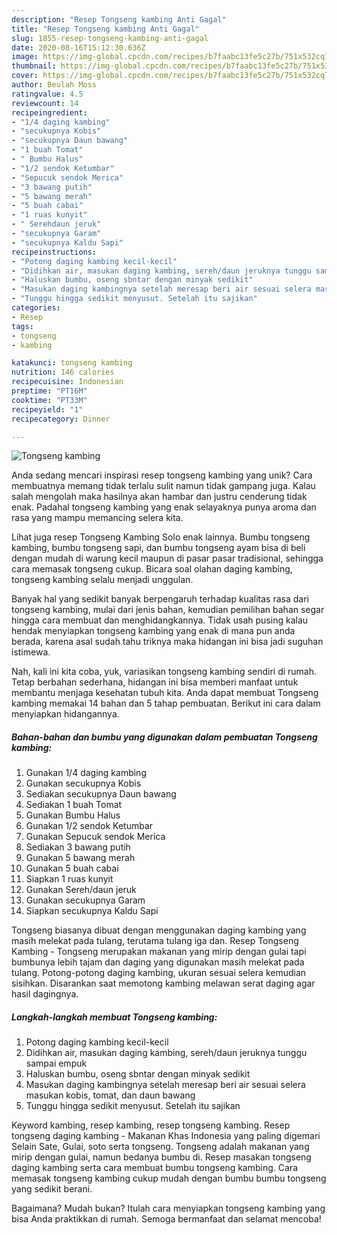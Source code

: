 ```yaml
---
description: "Resep Tongseng kambing Anti Gagal"
title: "Resep Tongseng kambing Anti Gagal"
slug: 1855-resep-tongseng-kambing-anti-gagal
date: 2020-08-16T15:12:30.636Z
image: https://img-global.cpcdn.com/recipes/b7faabc13fe5c27b/751x532cq70/tongseng-kambing-foto-resep-utama.jpg
thumbnail: https://img-global.cpcdn.com/recipes/b7faabc13fe5c27b/751x532cq70/tongseng-kambing-foto-resep-utama.jpg
cover: https://img-global.cpcdn.com/recipes/b7faabc13fe5c27b/751x532cq70/tongseng-kambing-foto-resep-utama.jpg
author: Beulah Moss
ratingvalue: 4.5
reviewcount: 14
recipeingredient:
- "1/4 daging kambing"
- "secukupnya Kobis"
- "secukupnya Daun bawang"
- "1 buah Tomat"
- " Bumbu Halus"
- "1/2 sendok Ketumbar"
- "Sepucuk sendok Merica"
- "3 bawang putih"
- "5 bawang merah"
- "5 buah cabai"
- "1 ruas kunyit"
- " Serehdaun jeruk"
- "secukupnya Garam"
- "secukupnya Kaldu Sapi"
recipeinstructions:
- "Potong daging kambing kecil-kecil"
- "Didihkan air, masukan daging kambing, sereh/daun jeruknya tunggu sampai empuk"
- "Haluskan bumbu, oseng sbntar dengan minyak sedikit"
- "Masukan daging kambingnya setelah meresap beri air sesuai selera masukan kobis, tomat, dan daun bawang"
- "Tunggu hingga sedikit menyusut. Setelah itu sajikan"
categories:
- Resep
tags:
- tongseng
- kambing

katakunci: tongseng kambing 
nutrition: 146 calories
recipecuisine: Indonesian
preptime: "PT16M"
cooktime: "PT33M"
recipeyield: "1"
recipecategory: Dinner

---
```



![Tongseng kambing](https://img-global.cpcdn.com/recipes/b7faabc13fe5c27b/751x532cq70/tongseng-kambing-foto-resep-utama.jpg)

Anda sedang mencari inspirasi resep tongseng kambing yang unik? Cara membuatnya memang tidak terlalu sulit namun tidak gampang juga. Kalau salah mengolah maka hasilnya akan hambar dan justru cenderung tidak enak. Padahal tongseng kambing yang enak selayaknya punya aroma dan rasa yang mampu memancing selera kita.

Lihat juga resep Tongseng Kambing Solo enak lainnya. Bumbu tongseng kambing, bumbu tongseng sapi, dan bumbu tongseng ayam bisa di beli dengan mudah di warung kecil maupun di pasar pasar tradisional, sehingga cara memasak tongseng cukup. Bicara soal olahan daging kambing, tongseng kambing selalu menjadi unggulan.

Banyak hal yang sedikit banyak berpengaruh terhadap kualitas rasa dari tongseng kambing, mulai dari jenis bahan, kemudian pemilihan bahan segar hingga cara membuat dan menghidangkannya. Tidak usah pusing kalau hendak menyiapkan tongseng kambing yang enak di mana pun anda berada, karena asal sudah tahu triknya maka hidangan ini bisa jadi suguhan istimewa.


Nah, kali ini kita coba, yuk, variasikan tongseng kambing sendiri di rumah. Tetap berbahan sederhana, hidangan ini bisa memberi manfaat untuk membantu menjaga kesehatan tubuh kita. Anda dapat membuat Tongseng kambing memakai 14 bahan dan 5 tahap pembuatan. Berikut ini cara dalam menyiapkan hidangannya.

<!--inarticleads1-->

##### Bahan-bahan dan bumbu yang digunakan dalam pembuatan Tongseng kambing:

1. Gunakan 1/4 daging kambing
1. Gunakan secukupnya Kobis
1. Sediakan secukupnya Daun bawang
1. Sediakan 1 buah Tomat
1. Gunakan  Bumbu Halus
1. Gunakan 1/2 sendok Ketumbar
1. Gunakan Sepucuk sendok Merica
1. Sediakan 3 bawang putih
1. Gunakan 5 bawang merah
1. Gunakan 5 buah cabai
1. Siapkan 1 ruas kunyit
1. Gunakan  Sereh/daun jeruk
1. Gunakan secukupnya Garam
1. Siapkan secukupnya Kaldu Sapi


Tongseng biasanya dibuat dengan menggunakan daging kambing yang masih melekat pada tulang, terutama tulang iga dan. Resep Tongseng Kambing - Tongseng merupakan makanan yang mirip dengan gulai tapi bumbunya lebih tajam dan daging yang digunakan masih melekat pada tulang. Potong-potong daging kambing, ukuran sesuai selera kemudian sisihkan. Disarankan saat memotong kambing melawan serat daging agar hasil dagingnya. 

<!--inarticleads2-->

##### Langkah-langkah membuat Tongseng kambing:

1. Potong daging kambing kecil-kecil
1. Didihkan air, masukan daging kambing, sereh/daun jeruknya tunggu sampai empuk
1. Haluskan bumbu, oseng sbntar dengan minyak sedikit
1. Masukan daging kambingnya setelah meresap beri air sesuai selera masukan kobis, tomat, dan daun bawang
1. Tunggu hingga sedikit menyusut. Setelah itu sajikan


Keyword kambing, resep kambing, resep tongseng kambing. Resep tongseng daging kambing - Makanan Khas Indonesia yang paling digemari Selain Sate, Gulai, soto serta tongseng. Tongseng adalah makanan yang mirip dengan gulai, namun bedanya bumbu di. Resep masakan tongseng daging kambing serta cara membuat bumbu tongseng kambing. Cara memasak tongseng kambing cukup mudah dengan bumbu bumbu tongseng yang sedikit berani. 

Bagaimana? Mudah bukan? Itulah cara menyiapkan tongseng kambing yang bisa Anda praktikkan di rumah. Semoga bermanfaat dan selamat mencoba!
